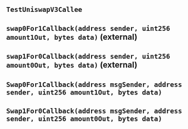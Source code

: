 ## `TestUniswapV3Callee`

## `swap0For1Callback(address sender, uint256 amount1Out, bytes data)` (external)

## `swap1For0Callback(address sender, uint256 amount0Out, bytes data)` (external)

## `Swap0For1Callback(address msgSender, address sender, uint256 amount1Out, bytes data)`

## `Swap1For0Callback(address msgSender, address sender, uint256 amount0Out, bytes data)`
